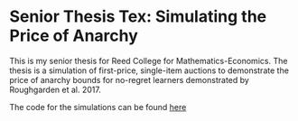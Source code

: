  # Senior Thesis Tex: Simulating the Price of Anarchy

This is my senior thesis for Reed College for Mathematics-Economics. The thesis is a simulation of first-price, single-item auctions to demonstrate the price of anarchy bounds for no-regret learners demonstrated by Roughgarden et al. 2017. 

The code for the simulations can be found [here](https://github.com/15rsirvin/Computational-Economics)
